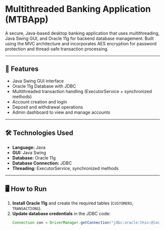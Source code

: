 # Multithreaded Banking Application (MTBApp)

A secure, Java-based desktop banking application that uses multithreading, Java Swing GUI, and Oracle 11g for backend database management. Built using the MVC architecture and incorporates AES encryption for password protection and thread-safe transaction processing.

---

## 🔧 Features

- Java Swing GUI interface
- Oracle 11g Database with JDBC
- Multithreaded transaction handling (ExecutorService + synchronized methods)
- Account creation and login
- Deposit and withdrawal operations
- Admin dashboard to view and manage accounts

---

## 🛠️ Technologies Used

- **Language:** Java 
- **GUI:** Java Swing
- **Database:** Oracle 11g
- **Database Connection:** JDBC
- **Threading:** ExecutorService, synchronized methods

---

## 🖥️ How to Run

1. **Install Oracle 11g** and create the required tables (`CUSTOMERS`, `TRANSACTIONS`).
2. **Update database credentials** in the JDBC code:
   ```java
   Connection con = DriverManager.getConnection("jdbc:oracle:thin:@localhost:1521:XE", "your_username", "your_password");

